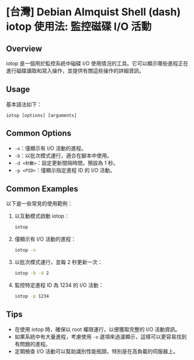# [台灣] Debian Almquist Shell (dash) iotop 使用法: 監控磁碟 I/O 活動

## Overview
iotop 是一個用於監控系統中磁碟 I/O 使用情況的工具。它可以顯示哪些進程正在進行磁碟讀取和寫入操作，並提供有關這些操作的詳細資訊。

## Usage
基本語法如下：
```
iotop [options] [arguments]
```

## Common Options
- `-o`：僅顯示有 I/O 活動的進程。
- `-b`：以批次模式運行，適合在腳本中使用。
- `-d <秒數>`：設定更新間隔時間，預設為 1 秒。
- `-p <PID>`：僅顯示指定進程 ID 的 I/O 活動。

## Common Examples
以下是一些常見的使用範例：

1. 以互動模式啟動 iotop：
   ```bash
   iotop
   ```

2. 僅顯示有 I/O 活動的進程：
   ```bash
   iotop -o
   ```

3. 以批次模式運行，並每 2 秒更新一次：
   ```bash
   iotop -b -d 2
   ```

4. 監控特定進程 ID 為 1234 的 I/O 活動：
   ```bash
   iotop -p 1234
   ```

## Tips
- 在使用 iotop 時，確保以 root 權限運行，以便獲取完整的 I/O 活動資訊。
- 如果系統中有大量進程，考慮使用 `-o` 選項來過濾顯示，這樣可以更容易找到有問題的進程。
- 定期檢查 I/O 活動可以幫助識別性能瓶頸，特別是在高負載的伺服器上。
